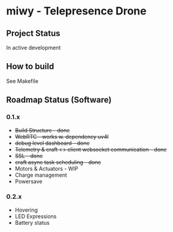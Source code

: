 # miwy - Telepresence Drone

## Project Status
In active development

## How to build
See Makefile

## Roadmap Status (Software)

### 0.1.x

* ~~Build Structure - done~~
* ~~WebRTC - works w. dependency uv4l~~
* ~~debug level dashboard - done~~
* ~~Telemetry & craft <-> client websocket communication - done~~
* ~~SSL - done~~
* ~~craft async task scheduling - done~~
* Motors & Actuators - WIP
* Charge management
* Powersave

### 0.2.x

* Hovering
* LED Expressions
* Battery status
